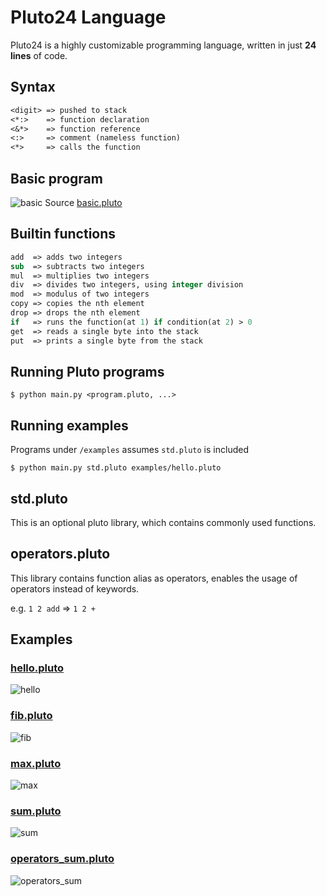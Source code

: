 # Pluto24 Language
Pluto24 is a highly customizable programming language, written in just **24 lines** of code.

## Syntax
```ats
<digit> => pushed to stack
<*:>    => function declaration
<&*>    => function reference
<:>     => comment (nameless function)
<*>     => calls the function
```


## Basic program
![basic](https://github.com/DrLoopFall/Pluto24/assets/120749263/c657fdbb-ff35-440b-86a9-c4245b5ca514)
Source [basic.pluto](/examples/basic.pluto)

## Builtin functions
```perl
add  => adds two integers
sub  => subtracts two integers
mul  => multiplies two integers
div  => divides two integers, using integer division
mod  => modulus of two integers
copy => copies the nth element
drop => drops the nth element
if   => runs the function(at 1) if condition(at 2) > 0
get  => reads a single byte into the stack
put  => prints a single byte from the stack
```

## Running Pluto programs
```console
$ python main.py <program.pluto, ...>
```

## Running examples
Programs under `/examples` assumes `std.pluto` is included

```console
$ python main.py std.pluto examples/hello.pluto
```

## std.pluto
This is an optional pluto library, which contains commonly used functions.

## operators.pluto
This library contains function alias as operators, enables the usage of operators
instead of keywords.

e.g. `1 2 add` => `1 2 +`

## Examples
### [hello.pluto](/examples/hello.pluto)
![hello](https://github.com/DrLoopFall/Pluto24/assets/120749263/371f4009-42ca-4d5e-b488-e51b37038ef7)

### [fib.pluto](/examples/fib.pluto)
![fib](https://github.com/DrLoopFall/Pluto24/assets/120749263/27305dfe-9d6c-4d56-afaf-16858e735c60)

### [max.pluto](/examples/max.pluto)
![max](https://github.com/DrLoopFall/Pluto24/assets/120749263/dbe81d07-12d9-47da-9ff2-4451581a9e21)

### [sum.pluto](/examples/sum.pluto)
![sum](https://github.com/DrLoopFall/Pluto24/assets/120749263/c933ce32-596c-4976-83e2-0e5df40efcba)

### [operators_sum.pluto](/examples/operators_sum.pluto)
![operators_sum](https://github.com/DrLoopFall/Pluto24/assets/120749263/a2709749-f9e3-4bf1-b3dd-051aaebc5cb4)
